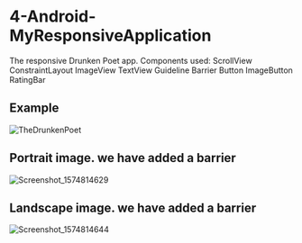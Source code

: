 # 4-Android-MyResponsiveApplication
The responsive Drunken Poet app.
Components used:
  ScrollView
  ConstraintLayout
  ImageView
  TextView
  Guideline
  Barrier
  Button
  ImageButton
  RatingBar
  
## Example  
![TheDrunkenPoet](https://user-images.githubusercontent.com/4823319/69683588-71368e00-1109-11ea-847d-f0da15ae481c.gif)

## Portrait image. we have added a barrier
![Screenshot_1574814629](https://user-images.githubusercontent.com/4823319/69683593-7b588c80-1109-11ea-95f9-69dab7de5442.png)

## Landscape image. we have added a barrier
![Screenshot_1574814644](https://user-images.githubusercontent.com/4823319/69683594-7bf12300-1109-11ea-98d5-eb5cb4af6709.png)


